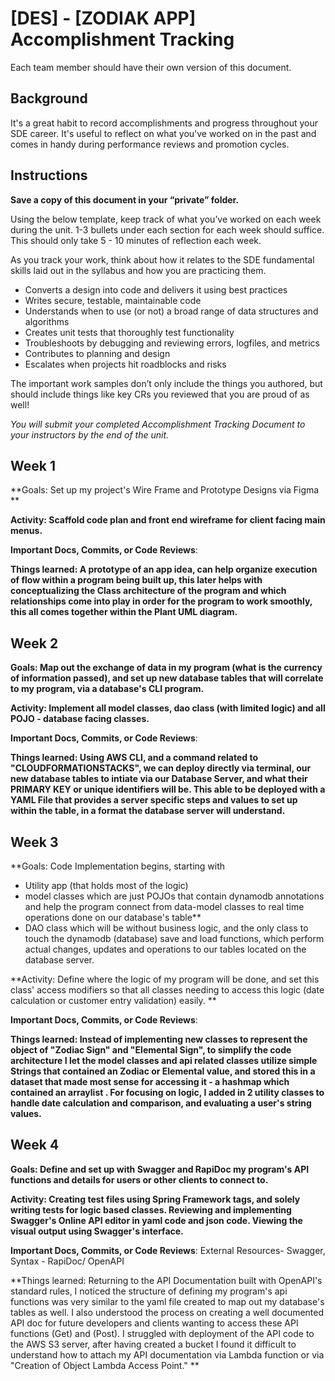 # [DES] - [ZODIAK APP] Accomplishment Tracking

Each team member should have their own version of this document.

## Background

It's a great habit to record accomplishments and progress throughout your SDE
career. It's useful to reflect on what you've worked on in the past and comes in
handy during performance reviews and promotion cycles.

## Instructions

**Save a copy of this document in your “private” folder.**

Using the below template, keep track of what you’ve worked on each week during
the unit. 1-3 bullets under each section for each week should suffice. This
should only take 5 - 10 minutes of reflection each week.

As you track your work, think about how it relates to the SDE fundamental skills
laid out in the syllabus and how you are practicing them.

* Converts a design into code and delivers it using best practices
* Writes secure, testable, maintainable code
* Understands when to use (or not) a broad range of data structures and
  algorithms
* Creates unit tests that thoroughly test functionality
* Troubleshoots by debugging and reviewing errors, logfiles, and metrics
* Contributes to planning and design
* Escalates when projects hit roadblocks and risks

The important work samples don’t only include the things you authored, but
should include things like key CRs you reviewed that you are proud of as well!

_You will submit your completed Accomplishment Tracking Document to your
instructors by the end of the unit._

## Week 1

**Goals: Set up my project's Wire Frame and Prototype Designs via Figma **

**Activity: Scaffold code plan and front end wireframe for client facing main menus.**

**Important Docs, Commits, or Code Reviews**:

**Things learned: A prototype of an app idea, can help organize execution of flow within a program being built up, 
this later helps with conceptualizing the Class architecture of the program and which relationships come into 
play in order for the program to work smoothly, this all comes together within the Plant UML diagram.**

## Week 2

**Goals: Map out the exchange of data in my program (what is the currency of information passed), and set up new database tables that will correlate to my program, via a database's CLI program.**

**Activity: Implement all model classes, dao class (with limited logic) and all POJO - database facing classes.**

**Important Docs, Commits, or Code Reviews**:

**Things learned: Using AWS CLI, and a command related to "CLOUDFORMATIONSTACKS", we can deploy directly via terminal, 
our new database tables to intiate via our Database Server, and what their PRIMARY KEY or unique identifiers will be. 
This able to be deployed with a YAML File that provides a server specific steps and values to set up within the table, 
in a format the database server will understand.**

## Week 3

**Goals: Code Implementation begins, starting with 
- Utility app (that holds most of the logic) 
- model classes which are just POJOs that contain dynamodb annotations and help the program connect from data-model classes to real time operations done on our database's table**
- DAO class which will be without business logic, and the only class to touch the dynamodb (database) save and load functions, which perform actual changes, updates and operations to our tables located on the database server.


**Activity: Define where the logic of my program will be done, and set this class' access modifiers so that all classes needing to access this logic (date calculation or customer entry validation) easily. **

**Important Docs, Commits, or Code Reviews**:

**Things learned: Instead of implementing new classes to represent the object of "Zodiac Sign" and "Elemental Sign", 
to simplify the code architecture I let the model classes and api related classes utilize simple Strings that contained an 
Zodiac or Elemental value, and stored this in a dataset that made most sense for accessing it - a hashmap which contained an arraylist .
For focusing on logic, I added in 2 utility classes to handle date calculation and comparison, and evaluating a user's string values.**

## Week 4

**Goals: Define and set up with Swagger and RapiDoc my program's API functions and details for users or other clients to connect to.**

**Activity: Creating test files using Spring Framework tags, and solely writing tests for logic based classes. Reviewing and implementing Swagger's Online API editor in yaml code and json code. Viewing the visual output using Swagger's interface.**

**Important Docs, Commits, or Code Reviews**: External Resources- Swagger, Syntax - RapiDoc/ OpenAPI

**Things learned: Returning to the API Documentation built with OpenAPI's standard rules, I noticed the structure of
defining my program's api functions was very similar to the yaml file created to map out my database's tables as well. 
I also understood the process on creating a well documented API doc for future developers and clients wanting to access these 
API functions (Get) and (Post). I struggled with deployment of the API code to the AWS S3 server, after having created a bucket
I found it difficult to understand how to attach my API documentation via Lambda function or via "Creation of Object Lambda Access Point." **
